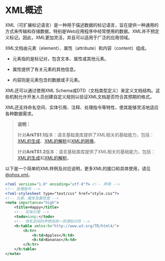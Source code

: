 # XML概述


XML（可扩展标记语言）是一种用于描述数据的标记语言，旨在提供一种通用的方式来传输和存储数据，特别是Web应用程序中经常使用的数据。XML并不预定义标记。因此，XML更加灵活，并且可以适用于广泛的应用领域。


XML文档由元素（element）、属性（attribute）和内容（content）组成。


- 元素指的是标记对，包含文本、属性或其他元素。

- 属性提供了有关元素的其他信息。

- 内容则是元素包含的数据或子元素。


XML还可以通过使用XML Schema或DTD（文档类型定义）来定义文档结构。这些机制允许开发人员创建自定义规则以验证XML文档是否符合其预期的格式。


XML还支持命名空间、实体引用、注释、处理指令等特性，使其能够灵活地适应各种数据需求。

> **说明：**
>
> 针对**ArkTS1.1**版本：语言基础类库提供了XML相关的基础能力，包括：[XML的生成](xml-generation.md)、[XML的解析](xml-parsing.md)和[XML的转换](xml-conversion.md)。
>
> 针对**ArkTS1.2**版本：语言基础类库提供了XML相关的基础能力，包括：[XML的生成](xml-generation.md)和[XML的解析](xml-parsing.md)。

以下是一个简单的XML样例及对应说明，更多XML的接口和具体使用，请见[@ohos.xml](../reference/apis-arkts/js-apis-xml.md)。

```XML
<?xml version="1.0" encoding="utf-8"?> <!-- 声明 -->
<!-- 处理指令 -->
<?xml-stylesheet type="text/css" href="style.css"?>
<!-- 元素、属性及属性值 -->
<note importance="high">
    <title>Happy</title>
    <!-- 实体引用 -->
    <todo>&amp;</todo>
    <!-- 命名空间的声明及统一资源标识符 -->
    <h:table xmlns:h="http://www.w3.org/TR/html4/">
        <h:tr>
            <h:td>Apples</h:td>
            <h:td>Bananas</h:td>
        </h:tr>
    </h:table>
</note>
```